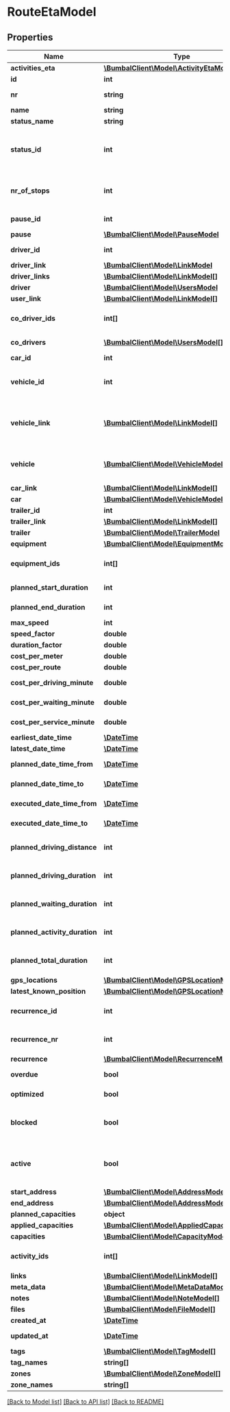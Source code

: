 # RouteEtaModel

## Properties
Name | Type | Description | Notes
------------ | ------------- | ------------- | -------------
**activities_eta** | [**\BumbalClient\Model\ActivityEtaModel[]**](ActivityEtaModel.md) |  | [optional] 
**id** | **int** | Unique ID of Route | [optional] 
**nr** | **string** | Non-Unique number of Route | [optional] 
**name** | **string** | Description | [optional] 
**status_name** | **string** | Route Status | [optional] 
**status_id** | **int** | Status ID of Route, 29:route_cancelled, 1:route_planned, 2:route_in_progress, 8:route_executed | [optional] 
**nr_of_stops** | **int** | number of stops on this route (excluding start_route and end_route activities) | [optional] 
**pause_id** | **int** | id of pause scheme to apply | [optional] 
**pause** | [**\BumbalClient\Model\PauseModel**](PauseModel.md) |  | [optional] 
**driver_id** | **int** | id of executing driver | [optional] 
**driver_link** | [**\BumbalClient\Model\LinkModel**](LinkModel.md) |  | [optional] 
**driver_links** | [**\BumbalClient\Model\LinkModel[]**](LinkModel.md) |  | [optional] 
**driver** | [**\BumbalClient\Model\UsersModel**](UsersModel.md) |  | [optional] 
**user_link** | [**\BumbalClient\Model\LinkModel[]**](LinkModel.md) |  | [optional] 
**co_driver_ids** | **int[]** | Unique Identifier(s) for co-drivers on route | [optional] 
**co_drivers** | [**\BumbalClient\Model\UsersModel[]**](UsersModel.md) | list of co-drivers on route | [optional] 
**car_id** | **int** |  | [optional] 
**vehicle_id** | **int** | Bumbal internal id for vehicle associated with this route | [optional] 
**vehicle_link** | [**\BumbalClient\Model\LinkModel[]**](LinkModel.md) | link object to identify a vehicle uniquely by an external id and provider name | [optional] 
**vehicle** | [**\BumbalClient\Model\VehicleModel**](VehicleModel.md) | Vehicle object with the vehicle properties assigned to this route | [optional] 
**car_link** | [**\BumbalClient\Model\LinkModel[]**](LinkModel.md) |  | [optional] 
**car** | [**\BumbalClient\Model\VehicleModel**](VehicleModel.md) |  | [optional] 
**trailer_id** | **int** |  | [optional] 
**trailer_link** | [**\BumbalClient\Model\LinkModel[]**](LinkModel.md) |  | [optional] 
**trailer** | [**\BumbalClient\Model\TrailerModel**](TrailerModel.md) |  | [optional] 
**equipment** | [**\BumbalClient\Model\EquipmentModel[]**](EquipmentModel.md) |  | [optional] 
**equipment_ids** | **int[]** | Unique Identifier(s) for equipment on route | [optional] 
**planned_start_duration** | **int** | Duration for start activity | [optional] 
**planned_end_duration** | **int** | Duration for end activity | [optional] 
**max_speed** | **int** | Max Speed in km/h | [optional] 
**speed_factor** | **double** | Speed Factor | [optional] 
**duration_factor** | **double** | Duration Factor | [optional] 
**cost_per_meter** | **double** | Cost per meter | [optional] 
**cost_per_route** | **double** | Cost per route | [optional] 
**cost_per_driving_minute** | **double** | Cost per driving minute | [optional] 
**cost_per_waiting_minute** | **double** | Cost per waiting minute | [optional] 
**cost_per_service_minute** | **double** | Cost per service minute | [optional] 
**earliest_date_time** | [**\DateTime**](\DateTime.md) |  | [optional] 
**latest_date_time** | [**\DateTime**](\DateTime.md) |  | [optional] 
**planned_date_time_from** | [**\DateTime**](\DateTime.md) | planned date-time from | [optional] 
**planned_date_time_to** | [**\DateTime**](\DateTime.md) | planned date-time to | [optional] 
**executed_date_time_from** | [**\DateTime**](\DateTime.md) | executed date-time from | [optional] 
**executed_date_time_to** | [**\DateTime**](\DateTime.md) | executed date-time to | [optional] 
**planned_driving_distance** | **int** | Planned driving distance of this route in meters | [optional] 
**planned_driving_duration** | **int** | Planned driving duration of this route in minutes | [optional] 
**planned_waiting_duration** | **int** | Planned waiting duration of this route in minutes | [optional] 
**planned_activity_duration** | **int** | Planned duration for all activities in this route in minutes | [optional] 
**planned_total_duration** | **int** | Total planned duration of this route in minutes | [optional] 
**gps_locations** | [**\BumbalClient\Model\GPSLocationModel[]**](GPSLocationModel.md) |  | [optional] 
**latest_known_position** | [**\BumbalClient\Model\GPSLocationModel**](GPSLocationModel.md) |  | [optional] 
**recurrence_id** | **int** | id of recurrence where route belongs to | [optional] 
**recurrence_nr** | **int** | nr within recurrence where route belongs to | [optional] 
**recurrence** | [**\BumbalClient\Model\RecurrenceModel**](RecurrenceModel.md) |  | [optional] 
**overdue** | **bool** | whether any activity on route is overdue | [optional] 
**optimized** | **bool** | Activity optimized status within route. | [optional] 
**blocked** | **bool** | a blocked route can not be auto-filled by customer calendars | [optional] 
**active** | **bool** | if active&#x3D;0: route has been removed and is no longer visible in any bumbal interface | [optional] 
**start_address** | [**\BumbalClient\Model\AddressModel**](AddressModel.md) |  | [optional] 
**end_address** | [**\BumbalClient\Model\AddressModel**](AddressModel.md) |  | [optional] 
**planned_capacities** | **object** |  | [optional] 
**applied_capacities** | [**\BumbalClient\Model\AppliedCapacitiesModel**](AppliedCapacitiesModel.md) |  | [optional] 
**capacities** | [**\BumbalClient\Model\CapacityModel[]**](CapacityModel.md) |  | [optional] 
**activity_ids** | **int[]** | activity ids on route in order of execution | [optional] 
**links** | [**\BumbalClient\Model\LinkModel[]**](LinkModel.md) |  | [optional] 
**meta_data** | [**\BumbalClient\Model\MetaDataModel[]**](MetaDataModel.md) |  | [optional] 
**notes** | [**\BumbalClient\Model\NoteModel[]**](NoteModel.md) |  | [optional] 
**files** | [**\BumbalClient\Model\FileModel[]**](FileModel.md) |  | [optional] 
**created_at** | [**\DateTime**](\DateTime.md) | created_at date time | [optional] 
**updated_at** | [**\DateTime**](\DateTime.md) | updated_at date time | [optional] 
**tags** | [**\BumbalClient\Model\TagModel[]**](TagModel.md) |  | [optional] 
**tag_names** | **string[]** | Tag names | [optional] 
**zones** | [**\BumbalClient\Model\ZoneModel[]**](ZoneModel.md) |  | [optional] 
**zone_names** | **string[]** | Zone names | [optional] 

[[Back to Model list]](../README.md#documentation-for-models) [[Back to API list]](../README.md#documentation-for-api-endpoints) [[Back to README]](../README.md)


